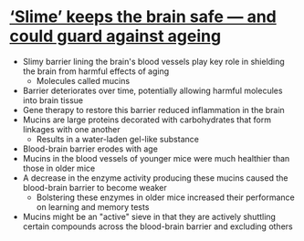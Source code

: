 # [‘Slime’ keeps the brain safe ― and could guard against ageing](https://www.nature.com/articles/d41586-025-00554-w)

* Slimy barrier lining the brain's blood vessels play key role in shielding the brain from harmful effects of aging
  * Molecules called mucins
* Barrier deteriorates over time, potentially allowing harmful molecules into brain tissue
* Gene therapy to restore this barrier reduced inflammation in the brain
* Mucins are large proteins decorated with carbohydrates that form linkages with one another
  * Results in a water-laden gel-like substance
* Blood-brain barrier erodes with age
* Mucins in the blood vessels of younger mice were much healthier than those in older mice
* A decrease in the enzyme activity producing these mucins caused the blood-brain barrier to become weaker
  * Bolstering these enzymes in older mice increased their performance on learning and memory tests
* Mucins might be an "active" sieve in that they are actively shuttling certain compounds across the blood-brain barrier and excluding others
